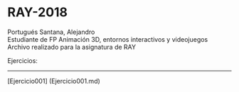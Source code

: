 # RAY-2018  
Portugués Santana, Alejandro  
Estudiante de FP Animación 3D, entornos interactivos y videojuegos  
Archivo realizado para la asignatura de RAY  

Ejercicios:  
***********
[Ejercicio001] (Ejercicio001.md)
